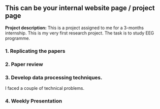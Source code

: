 ## This can be your internal website page / project page

**Project description:** This is a project assigned to me for a 3-months internship. This is my very first research project. The task is to study EEG programme.

### 1. Replicating the papers


### 2. Paper review

### 3. Develop data processing techniques.

I faced a couple of technical problems.

### 4. Weekly Presentation

